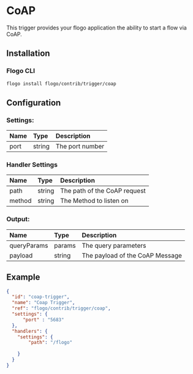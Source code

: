 # CoAP
This trigger provides your flogo application the ability to start a flow via CoAP.

## Installation

### Flogo CLI
```bash
flogo install flogo/contrib/trigger/coap
```

## Configuration

### Settings:
| Name      | Type   | Description
| :---      | :---   | :---
| port    | string | 	The port number


### Handler Settings
| Name      | Type   | Description
| :---      | :---   | :---
| path | string | The path of the CoAP request
| method    | string | 	The Method to listen on

 
### Output: 

| Name    | Type   | Description
| :---    | :---   | :---
| queryParams | params | The query parameters
| payload | string | The payload of the CoAP Message
    

## Example

```json
{
  "id": "coap-trigger",
  "name": "Coap Trigger",
  "ref": "flogo/contrib/trigger/coap",
  "settings": {
      "port" : "5683"
  },
  "handlers": {
    "settings": {
    	"path": "/flogo"
    
    }
  }
}
```